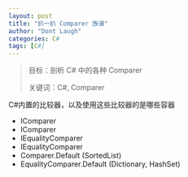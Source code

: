 ```yaml
---
layout: post
title: "扒一扒 Comparer 族谱"
author: "Dont Laugh"
categories: C#
tags: [C#]
---
```


> 目标：剖析 C# 中的各种 Comparer
>
> 关键词：C#, Comparer

C#内置的比较器，以及使用这些比较器的是哪些容器

- IComparer
- IComparer<T>
- IEqualityComparer
- IEqualityComparer<T>
- Comparer<TKey>.Default (SortedList)
- EqualityComparer<TKey>.Default (Dictionary, HashSet)